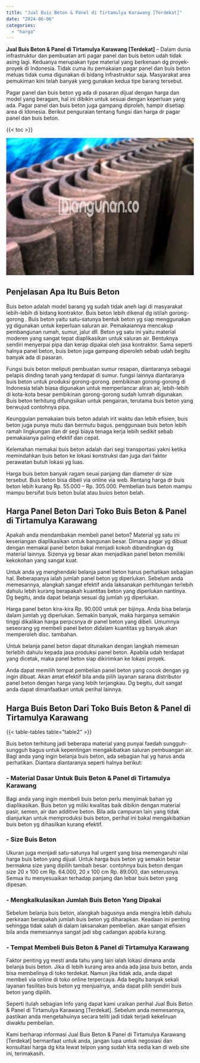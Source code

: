 ```yaml
---
title: "Jual Buis Beton & Panel di Tirtamulya Karawang [Terdekat]"
date: "2024-06-06"
categories: 
  - "harga"
---
```


**Jual Buis Beton & Panel di Tirtamulya Karawang \[Terdekat\]** – Dalam dunia infrastruktur dan pembuatan arti pagar panel dan buis beton udah tidak asing lagi. Keduanya merupakan type material yang berkenaan dg proyek-proyek di Indonesia. Tidak cuma itu pemakaian pagar panel dan buis beton meluas tidak cuma digunakan di bidang infrastruktur saja. Masyarakat area pemukiman kini telah banyak yang gunakan kedua tipe barang tersebut.

Pagar panel dan buis beton yg ada di pasaran dijual dengan harga dan model yang beragam, hal ini dibikin untuk sesuai dengan keperluan yang ada. Pagar panel dan buis beton juga gampang diproleh, hampir disetiap area di Idonesia. Berikut penguraian tentang fungsi dan harga dr pagar panel dan buis beton.

{{< toc >}}

![Jual Buis Beton & Panel di Tirtamulya Karawang [Terdekat]](/images/jual-panel-buis-beton-murah-15.png)

## Penjelasan Apa Itu Buis Beton

Buis beton adalah model barang yg sudah tidak aneh lagi di masyarakat lebih-lebih di bidang kontraktor. Buis beton lebih dikenal dg istilah gorong-gorong . Buis beton yaitu satu-satunya bentuk beton yg siap menggunakan yg digunakan untuk keperluan saluran air. Pemakaiannya mencakup pembangunan rumah, sumur, jalur dll. Beton yg satu ini yaitu material moderen yang sangat tepat diaplikasikan untuk saluran air. Bentuknya sendiri menyerpai pipa dan kerap dipakai oleh jasa kontraktor. Sama seperti halnya panel beton, buis beton juga gampang diperoleh sebab udah begitu banyak ada di pasaran.

Fungsi buis beton meliputi pembuatan sumur resapan, diantaranya sebagai pelapis dinding tanah yang terdapat di sumur. fungsi lainnya diantaranya buis beton untuk produksi gorong-gorong. pembikinan gorong-gorong di Indonesia telah biasa digunakan untuk memperlancar aliran air, lebih-lebih di kota-kota besar pembikinan gorong-gorong sudah lumrah digunakan. Buis beton terhitung difungsikan untuk pengairan, terutama buis beton yang berwujud contohnya pipa.

Keunggulan pemakaian buis beton adalah irit waktu dan lebih efisien, buis beton juga punya mutu dan bermutu bagus. penggunaan buis beton lebih ramah lingkungan dan dr segi biaya tenaga kerja lebih sedikit sebab pemakaianya paling efektif dan cepat.

Kelemahan memakai buis beton adalah dari segi transportasi yakni ketika memindahkan buis beton ke lokasi konstruksi dan juga dari faktor perawatan butuh lokasi yg luas.

Harga buis beton banyak ragam seuai panjang dan diameter dr size tersebut. Buis beton bisa dibeli via online via web. Rentang harga dr buis beton lebih kurang Rp. 55.000 – Rp. 305.000. Pembelian buis beton mampu mampu bersifat buis beton bulat atau buios beton belah.

## Harga Panel Beton Dari Toko Buis Beton & Panel di Tirtamulya Karawang

Apakah anda mendambakan membeli panel beton? Material yg satu ini keseriangan diaplikasikan untuk bangunan besar. Dimana pagar yg dibuat dengan memakai panel beton bakal menjadi kokoh dibandingkan dg material lainnya. Sizenya yg besar akan menjadikan panel beton memiliki kekokohan yang sangat kuat.

Untuk anda yg menghendaki belanja panel beton harus perhatikan sebagian hal. Beberapanya ialah jumlah panel beton yg diperlukan. Sebelum anda memesannya, alangkah sangat efektif anda laksanakan perhitungan terlebih dahulu lebih kurang berapakah kuantitas beton yang diperlukan nantinya. Dg begitu, anda dapat belanja sesuai dg jumlah yg diperlukan.

Harga panel beton kira-kira Rp. 90.000 untuk per bijinya. Anda bisa belanja dalam jumlah yg diperlukan. Semakin banyak, maka harganya semakin tinggi dikalikan harga perpcsnya dr panel beton yang dibeli. Umumnya seseorang yg membeli panel beton didalam kuantitas yg banyak akan memperoleh disc. tambahan.

Untuk belanja panel beton dapat ditunaikan dengan langkah memesan terlebih dahulu kepada jasa produksi panel beton. Apabila udah terdapat yang dicetak, maka panel beton siap dikirimkan ke lokasi proyek.

Anda dapat memilih tempat pembelian panel beton yang cocok dengan yg ingin dibuat. Akan amat efektif bila anda pilih layanan sarana distributor panel beton dengan harga yang lebih terjangkau. Dg begitu, duit sangat anda dapat dimanfaatkan untuk perihal lainnya.

## Harga Buis Beton Dari Toko Buis Beton & Panel di Tirtamulya Karawang

{{< table-tables table="table2" >}}

Buis beton terhitung jadi beberapa material yang punyai faedah sungguh-sungguh bagus untuk kepentingan mengakibatkan saluran pembuangan air. Bagi anda yang ingin belanja buis beton, ada sebagian hal yg harus anda perhatikan. Diantara diantaranya seperti halnya berikut:

### \- Material Dasar Untuk Buis Beton & Panel di Tirtamulya Karawang

Bagi anda yang ingin membeli buis beton perlu menyimak bahan yg diaplikasikan. Buis beton yg miliki kwalitas baik dibikin dengan material pasir, semen, air dan additive beton. Bila ada campuran lain yang tidak dianjurkan untuk memproduksi buis beton, perihal ini bakal mengakibatkan buis beton yg dihasilkan kurang efektif.

### \- Size Buis Beton

Ukuran juga menjadi satu-satunya hal urgent yang bisa memengaruhi nilai harga buis beton yang dijual. Untuk harga buis beton yg semakin besar bermakna size yang dipilih tambah besar. contohnya buis beton dengan size 20 x 100 cm Rp. 64.000, 20 x 100 cm Rp. 89.000, dan seterusnya. Semua itu menyesuaikan terhadap panjang dan lebar buis beton yang dipesan.

### \- Mengkalkulasikan Jumlah Buis Beton Yang Dipakai

Sebelum belanja buis beton, alangkah bagusnya anda mengira lebih dahulu perkiraan berapakah jumlah buis beton yg diharapkan. Keadaan ini penting sehingga tidak salah di dalam laksanakan pembelian. akan sangat efisien bila anda memesannya sangat jadi sbg cadangan apabila kurang.

### \- Tempat Membeli Buis Beton & Panel di Tirtamulya Karawang

Faktor penting yg mesti anda tahu yang lain ialah lokasi dimana anda belanja buis beton. Jika di lebih kurang area anda ada jasa buis beton, anda bisa membelinya di toko terdekat. Namun jika tidak ada, anda dapat membeli via online di toko online terpercaya. Ada begitu banyak sekali layanan fasilitas buis beton yg menjualnya, anda dapat pilih sendiri buis beton yang dipilih.

Seperti itulah sebagian Info yang dapat kami uraikan perihal Jual Buis Beton & Panel di Tirtamulya Karawang \[Terdekat\]. Sebelum anda memesannya, pastikan anda mengetahuinya secara teliti jadi tidak terjadi kekeliruan diwaktu pembelian.

Kami berharap informasi Jual Buis Beton & Panel di Tirtamulya Karawang \[Terdekat\] bermanfaat untuk anda, jangan lupa untuk negosiasi dan konsultasi harga dg kita lewat telpon yang sudah kita sedia kan di web site ini, terimakasih.

